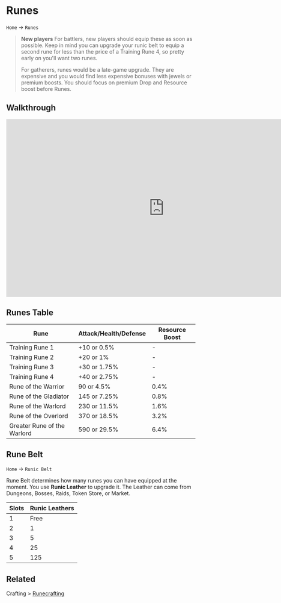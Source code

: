 # Runes

`Home` &rarr; `Runes`

> **New players** For battlers, new players should equip these as soon as possible. Keep in mind you can upgrade your runic belt to equip a second rune for less than the price of a Training Rune 4, so pretty early on you'll want two runes.
>
> For gatherers, runes would be a late-game upgrade. They are expensive and you would find less expensive bonuses with jewels or premium boosts. You should focus on premium Drop and Resource boost before Runes.

## Walkthrough

<iframe width="840" height="472" src="https://www.youtube.com/embed/jMCqKWdrOoI" title="YouTube video player" frameborder="0" allow="accelerometer; autoplay; clipboard-write; encrypted-media; gyroscope; picture-in-picture" allowfullscreen></iframe>

## Runes Table

| Rune | Attack/Health/Defense | Resource Boost |
| ---- | --------------------- | -------------- |
| Training Rune 1 | +10 or 0.5% | -
| Training Rune 2 | +20 or 1% | -
| Training Rune 3 | +30 or 1.75% | -
| Training Rune 4 | +40 or 2.75% | -
| Rune of the Warrior | 90 or 4.5% | 0.4%
| Rune of the Gladiator | 145 or 7.25% | 0.8%
| Rune of the Warlord | 230 or 11.5% | 1.6%
| Rune of the Overlord | 370 or 18.5% | 3.2%
| Greater Rune of the Warlord | 590 or 29.5% | 6.4%

## Rune Belt

`Home` &rarr; `Runic Belt`

Rune Belt determines how many runes you can have equipped at the moment. You use **Runic Leather** to upgrade it. The Leather can come from Dungeons, Bosses, Raids, Token Store, or Market.

| Slots | Runic Leathers
| ---- | ------
| 1 | Free
| 2 | 1
| 3 | 5
| 4 | 25
| 5 | 125

## Related

Crafting > [Runecrafting](crafting/runecrafting.md)

